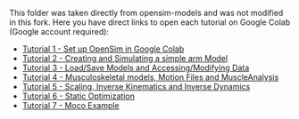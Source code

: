 This folder was taken directly from opensim-models and was not modified in this fork.
Here you have direct links to open each tutorial on Google Colab (Google account required):

 * [Tutorial 1 - Set up OpenSim in Google Colab](https://githubtocolab.com/opensim-org/opensim-models/blob/master/notebooks/tutorials/Tutorial%201%20-%20Set%20up%20OpenSim%20in%20Google%20Colab.ipynb)
 * [Tutorial 2 - Creating and Simulating a simple arm Model](https://githubtocolab.com/opensim-org/opensim-models/blob/master/notebooks/tutorials/Tutorial%202%20-%20Creating%20and%20Simulating%20a%20simple%20arm%20Model.ipynb)
 * [Tutorial 3 - Load/Save Models and Accessing/Modifying Data](https://githubtocolab.com/opensim-org/opensim-models/blob/master/notebooks/tutorials/Tutorial%203%20-%20Load%20and%20Save%20Models%20and%20Accessing%20Modifying%20Data.ipynb)
 * [Tutorial 4 - Musculoskeletal models, Motion Files and MuscleAnalysis](https://githubtocolab.com/opensim-org/opensim-models/blob/master/notebooks/tutorials/Tutorial%204%20-%20Musculoskeletal%20models%2C%20Motion%20Files%20and%20MuscleAnalysis.ipynb)
 * [Tutorial 5 - Scaling, Inverse Kinematics and Inverse Dynamics](https://githubtocolab.com/opensim-org/opensim-models/blob/master/notebooks/tutorials/Tutorial%205%20-%20Scaling%2C%20Inverse%20Kinematics%20and%20Inverse%20Dynamics.ipynb)
 * [Tutorial 6 - Static Optimization](https://githubtocolab.com/opensim-org/opensim-models/blob/master/notebooks/tutorials/Tutorial%206%20-%20Static%20Optimization.ipynb)
 * [Tutorial 7 - Moco Example](https://githubtocolab.com/opensim-org/opensim-models/blob/master/notebooks/tutorials/Tutorial%207%20-%20Set%20up%20OpenSim%20Moco%20in%20Google%20Colab.ipynb)

